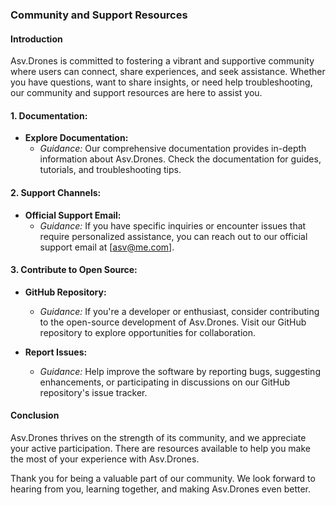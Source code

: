 ### Community and Support Resources

#### Introduction

Asv.Drones is committed to fostering a vibrant and supportive community where users can connect, share experiences, and seek assistance. Whether you have questions, want to share insights, or need help troubleshooting, our community and support resources are here to assist you.

<!-- #### 1. **Community Forums:**

   - **Join the Discussion:**
     - *Guidance:* Participate in our community forums to engage in discussions, ask questions, and share your experiences with other users. You can find our forums at [Community Forums Link].

   - **Explore Topics:**
     - *Guidance:* Browse through existing topics to find answers to common questions, discover tips and tricks, and connect with other users who may have similar interests or challenges.

#### 2. **Social Media:**

   - **Follow Us:**
     - *Guidance:* Stay updated on the latest news, announcements, and community highlights by following us on social media platforms such as Twitter, Facebook, or Instagram. Links to our social media profiles can be found on our website.

   - **Use Hashtags:**
     - *Guidance:* Join conversations and connect with the community by using relevant hashtags when sharing your experiences or seeking assistance on social media. -->

#### 1. **Documentation:**

   - **Explore Documentation:**
     - *Guidance:* Our comprehensive documentation provides in-depth information about Asv.Drones. Check the documentation for guides, tutorials, and troubleshooting tips.

   <!-- - **Video Tutorials:**
     - *Guidance:* Explore video tutorials available on platforms like YouTube to visually understand various features and functionalities of Asv.Drones. -->

#### 2. **Support Channels:**

   - **Official Support Email:**
     - *Guidance:* If you have specific inquiries or encounter issues that require personalized assistance, you can reach out to our official support email at [asv@me.com].

   <!-- - **Ticketing System:**
     - *Guidance:* For technical support or bug reports, consider using our ticketing system. Submit a support ticket through our website or application, providing details about the issue you're facing. -->

<!-- #### 5. **Community Events:**

   - **Participate in Events:**
     - *Guidance:* Stay informed about community events, webinars, or meetups related to Asv.Drones. Participate to learn more, connect with developers, and contribute to the community.

   - **Organize Meetups:**
     - *Guidance:* If you're passionate about Asv.Drones, consider organizing local meetups or virtual events to bring users together and share knowledge. -->

#### 3. **Contribute to Open Source:**

   - **GitHub Repository:**
     - *Guidance:* If you're a developer or enthusiast, consider contributing to the open-source development of Asv.Drones. Visit our GitHub repository to explore opportunities for collaboration.

   - **Report Issues:**
     - *Guidance:* Help improve the software by reporting bugs, suggesting enhancements, or participating in discussions on our GitHub repository's issue tracker.

#### Conclusion

Asv.Drones thrives on the strength of its community, and we appreciate your active participation. There are resources available to help you make the most of your experience with Asv.Drones.

Thank you for being a valuable part of our community. We look forward to hearing from you, learning together, and making Asv.Drones even better.
